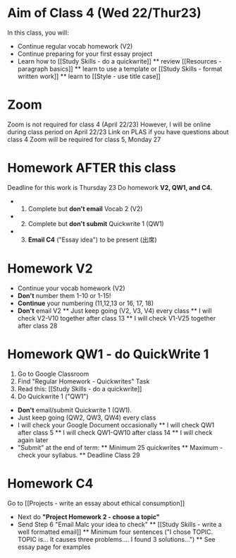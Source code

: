 # Aim of Class 4 (Wed 22/Thur23)
In this class, you will:
* Continue regular vocab homework (V2)
* Continue preparing for your first essay project
* Learn how to [[Study Skills - do a quickwrite]]
** review [[Resources - paragraph basics]]
** learn to use a template or [[Study Skills - format written work]]
** learn to [[Style - use title case]]

# Zoom
Zoom is not required for class 4 (April 22/23)
However, I will be online during class period on April 22/23
Link on PLAS if you have questions about class 4 
Zoom will be required for class 5, Monday 27

# Homework AFTER this class
<red>Deadline for this work is Thursday 23</red>
Do homework __V2, QW1, and C4.__  
* 1) Complete but __don't email__ Vocab 2 (V2)
* 2) Complete but __don't submit__ Quickwrite 1 (QW1)
* 3) __Email C4__ ("Essay idea") to be present (出席) 

# Homework V2
* Continue your vocab homework (V2)
* __Don't__ number them 1-10 or 1-15!
* __Continue__ your numbering (11,12,13 or 16, 17, 18)
* __Don't__ email V2 
** Just keep going (V2, V3, V4) every class
** I will check V2-V10 together after class 13
** I will check V1-V25 together after class 28

# Homework QW1 - do QuickWrite 1
1) Go to Google Classroom 
2) Find "Regular Homework - Quickwrites" Task
3) Read this: [[Study Skills - do a quickwrite]]
4) Do Quickwrite 1 ("QW1")
* __Don't__ email/submit Quickwrite 1 (QW1). 
* Just keep going (QW2, QW3, QW4) every class
* I will check your Google Document occasionally
** I will check QW1 after class 5
** I will check QW1-QW10 after class 14
** I will check again later
* "Submit" at the end of term:
** Minimum 25 quickwrites
** Maximum  - check your syllabus. 
** Deadline Class 29

# Homework C4
Go to [[Projects - write an essay about ethical consumption]]
* Next do __"Project Homework 2 - choose a topic"__
* Send Step 6 "Email Malc your idea to check"
** [[Study Skills - write a well formatted email]] 
** Minimum four sentences ("I chose TOPIC. TOPIC is... It causes three problems.... I found 3 solutions...")
** See essay page for examples